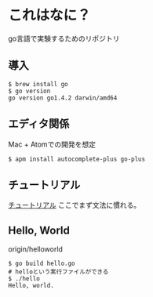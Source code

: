 # これはなに？
go言語で実験するためのリポジトリ

## 導入
```
$ brew install go
$ go version
go version go1.4.2 darwin/amd64
```

## エディタ関係
Mac + Atomでの開発を想定

```
$ apm install autocomplete-plus go-plus
```

## チュートリアル
[チュートリアル](http://go-tour-jp.appspot.com/#1)
ここでまず文法に慣れる。

## Hello, World

origin/helloworld

```
$ go build hello.go
# helloという実行ファイルができる
$ ./hello
Hello, world.
```
